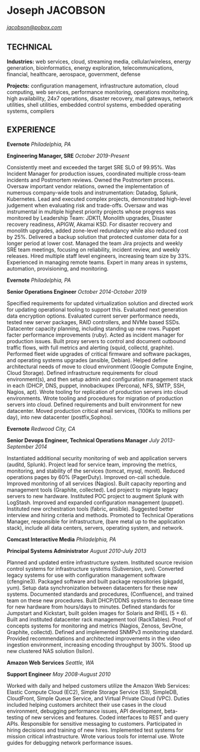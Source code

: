 # Joseph JACOBSON
###### jacobson@pobox.com


## TECHNICAL
**Industries:**  web services, cloud, streaming media, cellular/wireless, energy generation, bioinformatics, energy exploration, telecommunications, financial, healthcare, aerospace, government, defense

**Projects:**  configuration management, infrastructure automation, cloud computing, web services, performance monitoring, operations monitoring, high availability, 24x7 operations, disaster recovery, mail gateways, network utilities, shell utilities, embedded control systems, embedded operating systems, compilers


## EXPERIENCE
**Evernote**	*Philadelphia, PA*

**Engineering Manager, SRE**	*October 2019-Present*

Consistently meet and exceeded the target SRE SLO of 99.95%.  Was Incident
Manager for production issues, coordinated multiple cross-team incidents and
Postmortem reviews.  Owned the Postmortem process.  Oversaw important vendor
relations, owned the implementation of numerous company-wide tools and
instrumentation: Datadog, Splunk, Kubernetes.  Lead and executed complex
projects, demonstrated high-level judgement when evaluating risk and
trade-offs.  Oversaw and was instrumental in multiple highest priority
projects whose progress was monitored by Leadership Team:  JDK11, Monolith
upgrades, Disaster recovery readiness, APIGW, Akamai KSD.  For disaster
recovery and monolith upgrades, added zone-level redundancy while also
reduced cost by 25%.  Delivered a backup solution that protected customer
data for a longer period at lower cost.  Managed the team Jira projects and
weekly SRE team meetings, focusing on reliability, incident review, and
weekly releases.  Hired multiple staff level engineers, increasing team size
by 33%.  Experienced in managing remote teams.  Expert in many areas in
systems, automation, provisioning, and monitoring.


**Evernote**	*Philadelphia, PA*

**Senior Operations Engineer**	*October 2014-October 2019*

Specified requirements for updated virtualization solution and directed work
for updating operational tooling to support this.  Evaluated next generation
data encryption options.  Evaluated current server performance needs, tested
new server packages, RAID controllers, and NVMe based SSDs.  Datacenter
capacity planning, including standing up new rows. Puppet facter performance
improvements (ruby).  Acted as incident manager for production issues.
Built proxy servers to control and document outbound traffic flows, with
full metrics and alerting (squid, collectd, graphite).  Performed fleet wide
upgrades of critical firmware and software packages, and operating systems
upgrades (ansible, Debian).  Helped define architectural needs of move to
cloud environment (Google Compute Engine, Cloud Storage).  Defined
infrastructure requirements for cloud environment(s), and then setup admin
and configuration management stack in each (DHCP, DNS, puppet, innobackupex
(Percona), NFS, SMTP, SSH, Nagios, apt).  Wrote tooling for replication of
production servers into cloud environments.  Wrote tooling and procedures
for migration of production servers into cloud.  Defined requirements and
built environment for new datacenter.  Moved production critical email
services, (100Ks to millions per day), into new datacenter (postfix,Sophos).


**Evernote**	*Redwood City, CA*

**Senior Devops Engineer, Technical Operations Manager**	*July 2013-September 2014*

Instantiated additional security monitoring of web and application servers
(auditd, Splunk).  Project lead for service team, improving the metrics,
monitoring, and stability of the services (tomcat, mysql, monit).  Reduced
operations pages by 60% (PagerDuty).  Improved on-call schedule.  Improved
monitoring of all services (Nagios).  Built capacity reporting and
management tools (Graphite, collected).  Led project to migrate legacy
servers to new hardware.  Instituted POC project to augment Splunk with
LogStash.  Improved and expanded configuration management (puppet).
Instituted new orchestration tools (fabric, ansible).  Suggested better
interview and hiring criteria and methods.  Promoted to Technical Operations
Manager, responsible for infrastructure, (bare metal up to the application
stack), include all data centers, servers, operating system, and network.


**Comcast Interactive Media**	*Philadelphia, PA*

**Principal Systems Administrator**	*August 2010-July 2013*

Planned and updated entire infrastructure system.  Instituted source
revision control systems for infrastructure systems (Subversion, svn).
Converted legacy systems for use with configuration management software
(cfengine3).  Packaged software and built package repositories (pkgadd,
yum).  Setup data synchronization between datacenters for these new systems.
Documented standards and procedures, (Confluence), and trained team on these
new procedures.  Built DHCP/DDNS systems to decrease time for new hardware
from hours/days to minutes. Defined standards for Jumpstart and Kickstart,
built golden images for Solaris and RHEL (5 + 6).   Built and instituted
datacenter rack management tool (RackTables).  Proof of concepts systems for
monitoring and metrics (Nagios, Zenoss, SevOne, Graphite, collectd).
Defined and implemented SNMPv3 monitoring standard.  Provided
recommendations and architected improvements in the video ingestion
environment, increasing encoding throughput by 300%.  Stood up new clustered
NAS solution (Isilon).


**Amazon Web Services**	*Seattle, WA*

**Support Engineer**	*May 2008-August 2010*

Worked with daily and helped customers utilize the Amazon Web Services:
Elastic Compute Cloud (EC2), Simple Storage Service (S3), SimpleDB,
CloudFront, Simple Queue Service, and Virtual Private Cloud (VPC).  Duties
included helping customers architect their use cases in the cloud
environment, debugging performance issues, API development, beta-testing of
new services and features.  Coded interfaces to REST and query APIs.
Responsible for sensitive messaging to customers.  Participated in hiring
decisions and training of new hires.  Implemented test systems for mission
critical infrastructure.  Wrote various tools for internal use. Wrote guides
for debugging network performance issues.


